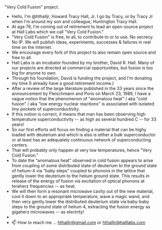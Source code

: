 "Very Cold Fusion" project.
- Hello, I'm @hthalljr, Howard Tracy Hall, Jr. I go by Tracy, or by Tracy Jr when I'm around my son and colleague, Huntington Tracy Hall.
- At age 76, I'm coming out of retirement to lead an open-source project at Hall Labs which we call "Very Cold Fusion."
- "Very Cold Fusion" is free, to all, to contribute to or to use. No secrecy. No IP. We will publish ideas, experiments, successes & failures in real time on the Internet.
- We encourage every fork of this project to also remain open source and free to all.
- Hall Labs is an incubator founded by my brother, David R. Hall. Many of our projects are directed at commercial opportunities, but fusion is too big for anyone to own.
- Through his foundation, David is funding the project, and I'm donating my time (I already have a good retirement income.)
- After a review of the large literature published in the 33 years since the announcement by Fleischmann and Pons on March 23, 1989, I have a vague notion that the phenomenon of "anomalous heat" / aka "cold fusion" / aka "low energy nuclear reactions" is associated with isolated tiny pockets of superconductivity.
- If this notion is correct, it means that man has been observing high temperature superconductivity -- as high as several hundred C -- for 33 years!
- So our first efforts will focus on finding a material that can be highy loaded with deuterium and which is also is either a bulk superconductor or at least has an adequately continuous network of superconducting centers.
- That will probably only happen at very low temperatures, hence "Very Cold Fusion."
- To date the "anomalous heat" observed in cold fusion appears to arise from coupling of some distributed state of deuterium to the ground state of helium-4 via "baby steps" coupled to phonons in the lattice that gently lower the deuterium to the helium ground state. This results in release of the energy of fusion via excitation of optical phonons at teraherz frequencies -- as heat.
- We will then form a resonant microwave cavity out of the new material, cool it down to an appropriate temperature, wave a magic wand, and then very gently lower the distributed deuterium state via baby-baby steps to the ground state of helium 4, extracting the fusion energy as gigaherz microwaves -- as electrity!
-   
- 📫 How to reach me ... hthalljr@gmail.com or hthalljr@halllabs.com

<!---
hthalljr/hthalljr is a ✨ special ✨ repository because its `README.md` (this file) appears on your GitHub profile.
You can click the Preview link to take a look at your changes.
--->
